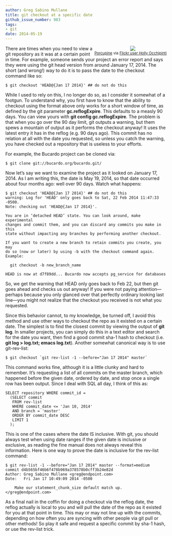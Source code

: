 ```yaml
---
author: Greg Sabino Mullane
title: git checkout at a specific date
github_issue_number: 983
tags:
- git
date: 2014-05-19
---
```


<div class="separator" style="clear: both; float:right; text-align: center;"><a href="/blog/2014/05/git-checkout-at-specific-date/image-0.jpeg" imageanchor="1" style="clear: right; margin-bottom: 1em; margin-left: 1em;"><img border="0" src="/blog/2014/05/git-checkout-at-specific-date/image-0.jpeg"/></a>
<br/><small><a href="https://flic.kr/p/eqKF87">Porcupine</a> via <a href="https://www.flickr.com/photos/pinti1/">Flickr user Holly Occhipinti</a></small></div>

There are times when you need to view a git repository as it was at a certain point in time. For example, someone sends your project an error report and says they were using the git head version from around January 17, 2014. The short (and wrong!) way to do it is to pass the date to the checkout command like so:

```
$ git checkout 'HEAD@{Jan 17 2014}' ## do not do this
```

While I used to rely on this, I no longer do so, as I consider it somewhat of a footgun. To understand why, you first have to know that the ability to checkout using the format above only works for a short window of time, as defined by the git parameter **gc.reflogExpire**. This defaults to a measly 90 days. You can view yours with **git config gc.reflogExpire**. The problem is that when you go over the 90 day limit, git outputs a warning, but them spews a mountain of output as it performs the checkout anyway! It uses the latest entry it has in the reflog (e.g. 90 days ago). This commit has no relation at all with the date you requested, so unless you catch the warning, you have checked out a repository that is useless to your efforts.

For example, the Bucardo project can be cloned via:

```
$ git clone git://bucardo.org/bucardo.git/
```

Now let’s say we want to examine the project as it looked on January 17, 2014. As I am writing this, the date is May 19, 2014, so that date occurred about four months ago: well over 90 days. Watch what happens:

```
$ git checkout 'HEAD@{Jan 17 2014}' ## do not do this
warning: Log for 'HEAD' only goes back to Sat, 22 Feb 2014 11:47:33 -0500.
Note: checking out 'HEAD@{Jan 17 2014}'.

You are in ‘detached HEAD’ state. You can look around, make experimental
changes and commit them, and you can discard any commits you make in this
state without impacting any branches by performing another checkout.

If you want to create a new branch to retain commits you create, you may
do so (now or later) by using -b with the checkout command again. Example:

  git checkout -b new_branch_name

HEAD is now at d7f89dd... Bucardo now accepts pg_service for databases
```

So, we get the warning that HEAD only goes back to Feb 22, but then git goes ahead and checks us out anyway! If you were not paying attention—​perhaps because you only glanced over that perfectly ordinary looking last line—​you might not realize that the checkout you received is not what you requested.

Since this behavior cannot, to my knowledge, be turned off, I avoid this method and use other ways to checkout the repo as it existed on a certain date. The simplest is to find the closest commit by viewing the output of **git log**. In smaller projects, you can simply do this in a text editor and search for the date you want, then find a good commit sha-1 hash to checkout (i.e. **git log > log.txt; emacs log.txt**). Another somewhat canonical way is to use git-rev-list:

```
$ git checkout `git rev-list -1 --before="Jan 17 2014" master`
```

This command works fine, although it is a little clunky and hard to remember. It’s requesting a list of all commits on the master branch, which happened before the given date, ordered by date, and stop once a single row has been output. Since I deal with SQL all day, I think of this as:

```
SELECT repository WHERE commit_id = 
  (SELECT commit
   FROM rev-list
   WHERE commit_date <= 'Jan 10, 2014'
   AND branch = 'master'
   ORDER BY commit_date DESC
   LIMIT 1
  );
```

This is one of the cases where the date IS inclusive. With git, you should always test when using date ranges if the given date is inclusive or exclusive, as reading the fine manual does not always reveal this information. Here is one way to prove the date is inclusive for the rev-list command:

```
$ git rev-list -1 --before="Jan 17 2014" master --format=medium
commit d4b565bf46b6f478b969a378578b0cff3b24e82d
Author: Greg Sabino Mullane <greg@endpoint.com>
Date:   Fri Jan 17 10:49:09 2014 -0500

    Make our statement_chunk_size default match up.
</greg@endpoint.com>
```

As a final nail in the coffin for doing a checkout via the reflog date, the reflog actually is local to you and will pull the date of the repo as it existed for you at that point in time. This may or may not line up with the commits, depending on how often you are syncing with other people via git pull or other methods! So play it safe and request a specific commit by sha-1 hash, or use the rev-list trick.

